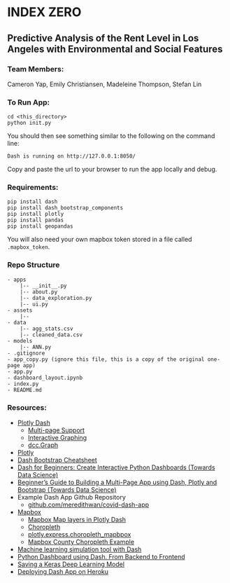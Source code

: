 # INDEX ZERO
## Predictive Analysis of the Rent Level in Los Angeles with Environmental and Social Features
### Team Members:
Cameron Yap, Emily Christiansen, Madeleine Thompson, Stefan Lin

### To Run App:
```
cd <this_directory>
python init.py
```
You should then see something similar to the following on the command line:
```
Dash is running on http://127.0.0.1:8050/
```
Copy and paste the url to your browser to run the app locally and debug.

### Requirements:
```
pip install dash
pip install dash_bootstrap_components
pip install plotly
pip install pandas
pip install geopandas
```
You will also need your own mapbox token stored in a file called `.mapbox_token`.

### Repo Structure
```
- apps
    |-- __init__.py
    |-- about.py
    |-- data_exploration.py
    |-- ui.py
- assets
    |-- 
- data
    |-- agg_stats.csv
    |-- cleaned_data.csv
- models
    |-- ANN.py
- .gitignore
- app_copy.py (ignore this file, this is a copy of the original one-page app)
- app.py
- dashboard_layout.ipynb
- index.py
- README.md
```

### Resources:
- [Plotly Dash](https://dash.plotly.com/)
    - [Multi-page Support](https://dash.plotly.com/urls)
    - [Interactive Graphing](https://dash.plotly.com/interactive-graphing)
    - [dcc.Graph](https://dash.plotly.com/dash-core-components/graph)
- [Plotly](https://plotly.com/python/)
- [Dash Bootstrap Cheatsheet](https://dashcheatsheet.pythonanywhere.com/)
- [Dash for Beginners: Create Interactive Python Dashboards (Towards Data Science)](https://towardsdatascience.com/dash-for-beginners-create-interactive-python-dashboards-338bfcb6ffa4)
- [Beginner’s Guide to Building a Multi-Page App using Dash, Plotly and Bootstrap (Towards Data Science)](https://towardsdatascience.com/beginners-guide-to-building-a-multi-page-dashboard-using-dash-5d06dbfc7599)
- Example Dash App Github Repository
    - [github.com/meredithwan/covid-dash-app](https://github.com/meredithwan/covid-dash-app)
- [Mapbox](https://docs.mapbox.com/)
    - [Mapbox Map layers in Plotly Dash](https://plotly.com/python/mapbox-layers/)
    - [Choropleth](https://docs.mapbox.com/help/tutorials/choropleth-studio-gl-pt-1/)
    - [plotly.express.choropleth_mapbpox](https://plotly.github.io/plotly.py-docs/generated/plotly.express.choropleth_mapbox.html)
    - [Mapbox County Choropleth Example](https://plotly.com/python/mapbox-county-choropleth/)
- [Machine learning simulation tool with Dash](https://towardsdatascience.com/build-a-machine-learning-simulation-tool-with-dash-b3f6fd512ad6)
- [Python Dashboard using Dash. From Backend to Frontend](https://thongekchakrit.github.io/projects/python-dashboard-building)
- [Saving a Keras Deep Learning Model](https://machinelearningmastery.com/save-load-keras-deep-learning-models/)
- [Deploying Dash App on Heroku](https://towardsdatascience.com/deploying-your-dash-app-to-heroku-the-magical-guide-39bd6a0c586c)
